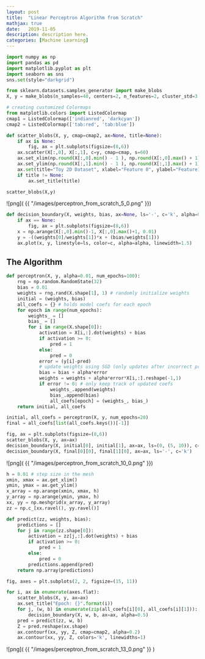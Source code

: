```yaml
---
layout: post
title:  "Linear Perceptron Algorithm from Scratch"
mathjax: true
date:   2019-11-05 
description: description here.
categories: [Machine Learning]
---
```


<style>

p.code {
  font-family: Courier, monospace;
  font-size:17px;
}


</style>

<script src="https://cdnjs.cloudflare.com/ajax/libs/mathjax/2.7.0/MathJax.js?config=TeX-AMS-MML_HTMLorMML" type="text/javascript"></script>


```python
import numpy as np
import pandas as pd
import matplotlib.pyplot as plt
import seaborn as sns
sns.set(style="darkgrid")
```


```python
from sklearn.datasets.samples_generator import make_blobs
X, y = make_blobs(n_samples=40, centers=2, n_features=2, cluster_std=3.5, random_state=32)
```


```python
# creating customized Colormaps
from matplotlib.colors import ListedColormap
cmap1 = ListedColormap(['indianred', 'darkcyan'])
cmap2 = ListedColormap(['tab:red', 'tab:blue'])
```


```python
def scatter_blobs(X, y, cmap=cmap2, ax=None, title=None):
    if ax is None:
        fig, ax = plt.subplots(figsize=(8,6))
    ax.scatter(X[:,0], X[:,1], c=y, cmap=cmap, s=60)
    ax.set_xlim(np.round(X[:,0].min() - 1 ), np.round(X[:,0].max() + 1))
    ax.set_ylim(np.round(X[:,1].min() - 1 ), np.round(X[:,1].max() + 1))
    ax.set(title="Toy 2D Dataset", xlabel="Feature 0", ylabel="Feature1")
    if title != None:
        ax.set_title(title)
```


```python
scatter_blobs(X,y)
```


![png]( {{ "/images/perceptron_from_scratch_5_0.png" }})



```python
def decision_boundary(X, weights, bias, ax=None, ls='-', c='k', alpha=0.65):
    if ax == None:
        fig, ax = plt.subplots(figsize=(8,6))
    x = np.arange(X[:,0].min()-1, X[:,0].max()+1, 0.01)
    y = -((weights[0]/weights[1])*x + (bias/weights[1]))
    ax.plot(x, y, linestyle=ls, color=c, alpha=alpha, linewidth=1.5)
```

## The Algorithm 

```python
def perceptron(X, y, alpha=0.01, num_epochs=100):
    rng = np.random.RandomState(32)
    bias = 0.01 
    weights = rng.rand(X.shape[1], 1) # randomly initialize weights
    initial = (weights, bias)
    all_coefs = {} # holds model coefs for each epoch
    for epoch in range(num_epochs):
        weights_ = []
        bias_ = []
        for i in range(X.shape[0]):
            activation = X[i,:].dot(weights) + bias
            if activation >= 0:
                pred = 1
            else:
                pred = 0
            error = (y[i]-pred)
            # update weights using SGD (only updates after incorrect pred)
            bias = bias + alpha*error
            weights = weights + alpha*error*X[i,:].reshape(-1,1)
            if error != 0: # only keep track of updated coefs
                weights_.append(weights)
                bias_.append(bias)
                all_coefs[epoch] = (weights_, bias_)
    return initial, all_coefs
```


```python
initial, all_coefs = perceptron(X, y, num_epochs=20)
final = all_coefs[list(all_coefs.keys())[-1]]
```


```python
fig, ax = plt.subplots(figsize=(8,6))
scatter_blobs(X, y, ax=ax)
decision_boundary(X, initial[0], initial[1], ax=ax, ls=(0, (5, 10)), c='b')
decision_boundary(X, final[0][0], final[1][0], ax=ax, ls='-', c='k')
```


![png]( {{ "/images/perceptron_from_scratch_10_0.png" }})



```python
h = 0.01 # step size in the mesh
xmin, xmax = ax.get_xlim()
ymin, ymax = ax.get_ylim()
x_array = np.arange(xmin, xmax, h)
y_array = np.arange(ymin, ymax, h)
xx, yy = np.meshgrid(x_array, y_array)
zz = np.c_[xx.ravel(), yy.ravel()]
```


```python
def predict(zz, weights, bias):
    predictions = []
    for j in range(zz.shape[0]):
        activation = zz[j,:].dot(weights) + bias
        if activation >= 0:
            pred = 1
        else:
            pred = 0
        predictions.append(pred)
    return np.array(predictions)
```


```python
fig, axes = plt.subplots(2, 2, figsize=(15, 11))

for i, ax in enumerate(axes.flat):
    scatter_blobs(X, y, ax=ax)
    ax.set_title("Epoch: {}".format(i))
    for j, (w, b) in enumerate(zip(all_coefs[i][0], all_coefs[i][1])):
        decision_boundary(X, w, b, ax=ax, alpha=0.5)
    pred = predict(zz, w, b)
    Z = pred.reshape(xx.shape)
    ax.contourf(xx, yy, Z, cmap=cmap2, alpha=0.2)
    ax.contour(xx, yy, Z, colors='k', linewidths=1)
```


![png]( {{ "/images/perceptron_from_scratch_13_0.png" }} )

